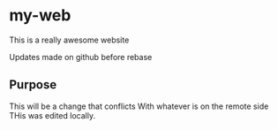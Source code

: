 # my-web

This is a really awesome website

Updates made on github before rebase

## Purpose

This will be a change that conflicts
With whatever is on the remote side
THis was edited locally.
